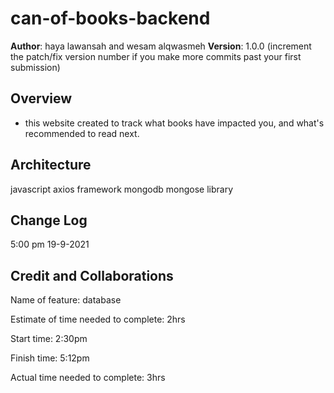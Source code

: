 # can-of-books-backend

**Author**: haya lawansah and wesam alqwasmeh 
**Version**: 1.0.0 (increment the patch/fix version number if you make more commits past your first submission)

## Overview

- this website created to track what books have impacted you, and what's recommended to read next.

## Architecture

javascript
axios framework
mongodb
mongose library

## Change Log

5:00 pm 19-9-2021

## Credit and Collaborations
<!-- Give credit (and a link) to other people or resources that helped you build this application. -->


Name of feature: database

Estimate of time needed to complete: 2hrs

Start time: 2:30pm

Finish time: 5:12pm

Actual time needed to complete: 3hrs